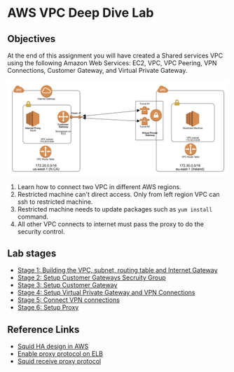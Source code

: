 # AWS VPC Deep Dive Lab

## Objectives

At the end of this assignment you will have created a Shared services VPC using the following Amazon Web Services: EC2, VPC, VPC Peering, VPN Connections, Customer Gateway, and Virtual Private Gateway.

![](images/architecture1.png)

1. Learn how to connect two VPC in different AWS regions.
2. Restricted machine can't direct access. Only from left region VPC can ssh to restricted machine.
3. Restricted machine needs to update packages such as `yum install` command.
4. All other VPC connects to internet must pass the proxy to do the security control.


## Lab stages

- [Stage 1: Building the VPC, subnet, routing table and Internet Gateway](stage1.md)
- [Stage 2: Setup Customer Gateways Secruity Group](stage2.md)
- [Stage 3: Setup Customer Gateway](stage3.md)
- [Stage 4: Setup Virtual Private Gateway and VPN Connections](stage4.md)
- [Stage 5: Connect VPN connections](stage5.md)
- [Stage 6: Setup Proxy](stage6.md)


## Reference Links

- [Squid HA design in AWS](https://aws.amazon.com/articles/using-squid-proxy-instances-for-web-service-access-in-amazon-vpc-another-example-with-aws-codedeploy-and-amazon-cloudwatch/)
- [Enable proxy protocol on ELB](http://docs.aws.amazon.com/elasticloadbalancing/latest/classic/enable-proxy-protocol.html)
- [Squid receive proxy protocol](ftp://ftp.arnes.si/packages/squid/squid-3.5.3-RELEASENOTES.html#toc2.7)